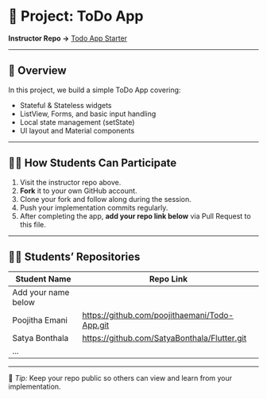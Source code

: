 # 🧩 Project: ToDo App

**Instructor Repo →** [Todo App Starter](https://github.com/HimanshuGodara/Todo-App-Starter.git)

---

## 🧠 Overview
In this project, we build a simple ToDo App covering:
- Stateful & Stateless widgets
- ListView, Forms, and basic input handling
- Local state management (setState)
- UI layout and Material components

---

## 🧑‍💻 How Students Can Participate
1. Visit the instructor repo above.
2. **Fork** it to your own GitHub account.
3. Clone your fork and follow along during the session.
4. Push your implementation commits regularly.
5. After completing the app, **add your repo link below** via Pull Request to this file.

---

## 🧑‍🎓 Students’ Repositories

| Student Name | Repo Link |
|---------------|-----------|
| Add your name below |  |
|Poojitha Emani | https://github.com/poojithaemani/Todo-App.git|
|Satya Bonthala | https://github.com/SatyaBonthala/Flutter.git|
| ... |  |
---

📘 *Tip:* Keep your repo public so others can view and learn from your implementation.

